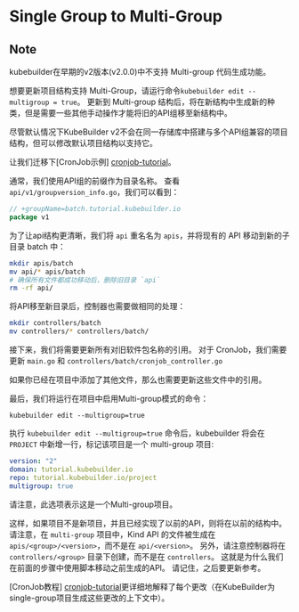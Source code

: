 # Single Group to Multi-Group

<aside class="note warning">

<h1>Note</h1>

kubebuilder在早期的v2版本(v2.0.0)中不支持 Multi-group 代码生成功能。

想要更新项目结构支持 Multi-Group，请运行命令`kubebuilder edit --multigroup = true`。 
更新到 Multi-group 结构后，将在新结构中生成新的种类，但是需要一些其他手动操作才能将旧的API组移至新结构中。

</aside>

尽管默认情况下KubeBuilder v2不会在同一存储库中搭建与多个API组兼容的项目结构，但可以修改默认项目结构以支持它。

让我们迁移下[CronJob示例] [cronjob-tutorial]。

通常，我们使用API组的前缀作为目录名称。 查看 `api/v1/groupversion_info.go`，我们可以看到：

```go
// +groupName=batch.tutorial.kubebuilder.io
package v1
```

为了让api结构更清晰，我们将 `api` 重名名为 `apis`，并将现有的 API 移动到新的子目录 batch 中：

```bash
mkdir apis/batch
mv api/* apis/batch
# 确保所有文件都成功移动后，删除旧目录 `api`
rm -rf api/ 
```


将API移至新目录后，控制器也需要做相同的处理：

```bash
mkdir controllers/batch
mv controllers/* controllers/batch/
```

接下来，我们将需要更新所有对旧软件包名称的引用。
对于 CronJob，我们需要更新 `main.go` 和 `controllers/batch/cronjob_controller.go`

如果你已经在项目中添加了其他文件，那么也需要更新这些文件中的引用。

最后，我们将运行在项目中启用Multi-group模式的命令：

```
kubebuilder edit --multigroup=true
```

执行 `kubebuilder edit --multigroup=true` 命令后，kubebuilder 将会在 `PROJECT` 中新增一行，标记该项目是一个 multi-group 项目:
                                                      
```yaml
version: "2"
domain: tutorial.kubebuilder.io
repo: tutorial.kubebuilder.io/project
multigroup: true
```

请注意，此选项表示这是一个Multi-group项目。

这样，如果项目不是新项目，并且已经实现了以前的API，则将在以前的结构中。
请注意，在 `multi-group` 项目中，Kind API 的文件被生成在 `apis/<group>/<version>`，而不是在 `api/<version>`。
另外，请注意控制器将在 `controllers/<group>` 目录下创建，而不是在 `controllers`。 
这就是为什么我们在前面的步骤中使用脚本移动之前生成的API。
请记住，之后要更新参考。

[CronJob教程] [cronjob-tutorial]更详细地解释了每个更改（在KubeBuilder为single-group项目生成这些更改的上下文中）。

[multi-group-issue]: https://github.com/kubernetes-sigs/kubebuilder/issues/923 "KubeBuilder Issue #923"
[cronjob-tutorial]: /cronjob-tutorial/cronjob-tutorial.md "Tutorial: Building CronJob"

